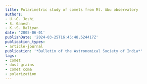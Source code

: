 ```yaml
---
title: Polarimetric study of comets from Mt. Abu observatory
authors:
- U.~C. Joshi
- S. Ganesh
- K.~S. Baliyan
date: '2005-06-01'
publishDate: '2024-03-25T16:45:48.524417Z'
publication_types:
- article-journal
publication: '*Bulletin of the Astronomical Society of India*'
tags:
- comet
- dust grains
- comet coma
- polarization
---
```


